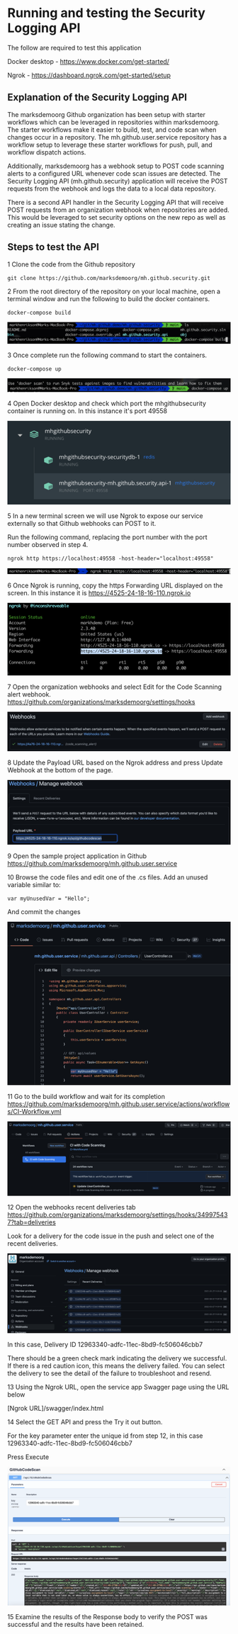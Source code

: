 ﻿# Running and testing the Security Logging API

The follow are required to test this application

Docker desktop - https://www.docker.com/get-started/

Ngrok - https://dashboard.ngrok.com/get-started/setup

## Explanation of the Security Logging API

The marksdemoorg Github organization has been setup with starter workflows which can be leveraged in repositories within marksdemoorg. The starter workflows make it easier to build, test, and code scan when changes occur in a repository. The mh.github.user.service repository has a workflow setup to leverage these starter workflows for push, pull, and workflow dispatch actions. 

Additionally, marksdemoorg has a webhook setup to POST code scanning alerts to a configured URL whenever code scan issues are detected. The Security Logging API (mh.github.security) application will receive the POST requests from the webhook and logs the data to a local data repository.

There is a second API handler in the Security Logging API that will receive POST requests from an organization webhook when repositories are added. This would be leveraged to set security options on the new repo as well as creating an issue stating the change.

## Steps to test the API
1 Clone the code from the Github repository

    git clone https://github.com/marksdemoorg/mh.github.security.git

2 From the root directory of the repository on your local machine, open a
terminal window and run the following to build the docker containers.

    docker-compose build

![](./images/Docker-compose%20build.png)

3 Once complete run the following command to start the containers.
    
    docker-compose up

![](./images/Docker-compse%20up.png)

4 Open Docker desktop and check which port the mhgithubsecurity container is running on.
In this instance it's port 49558

![](images/Docker%20desktop.png)

5 In a new terminal screen we will use Ngrok to expose our service externally so that Github 
webhooks can POST to it.

Run the following command, replacing the port number with the port number observed in step 4.

    ngrok http https://localhost:49558 -host-header="localhost:49558"

![](images/Ngrok%20command.png)

6 Once Ngrok is running, copy the https Forwarding URL displayed on the screen. In this instance it is 
https://4525-24-18-16-110.ngrok.io

![](images/Ngrok%20running.png)

7 Open the organization webhooks and select Edit for the Code Scanning alert webhook.
https://github.com/organizations/marksdemoorg/settings/hooks

![](images/EditWebhook.png)

8 Update the Payload URL based on the Ngrok address and press Update Webhook at the bottom of the page.

![](images/WebhookUpdateUrl.png)

9 Open the sample project application in Github
https://github.com/marksdemoorg/mh.github.user.service

10 Browse the code files and edit one of the .cs files. Add an unused variable similar to:

    var myUnusedVar = "Hello";
    
And commit the changes

![](images/UpdateCodeUnusedVar.png)


11 Go to the build workflow and wait for its completion
https://github.com/marksdemoorg/mh.github.user.service/actions/workflows/CI-Workflow.yml

![](images/WorkflowRunning.png)

12 Open the webhooks recent deliveries tab
https://github.com/organizations/marksdemoorg/settings/hooks/349975437?tab=deliveries

Look for a delivery for the code issue in the push and select one of the recent deliveries. 

![](images/WebhookDeliveries.png)

In this case, Delivery ID 12963340-adfc-11ec-8bd9-fc506046cbb7

There should be a green check mark indicating the delivery we successful. If there is a red caution icon, this means the delivery failed. You can select the delivery to see the detail of the failure to troubleshoot and resend.


13 Using the Ngrok URL, open the service app Swagger page using the URL below

[Ngrok URL]/swagger/index.html

14 Select the GET API and press the Try it out button.

For the key parameter enter the unique id from step 12, in this case 12963340-adfc-11ec-8bd9-fc506046cbb7

Press Execute

![](images/GetApiResults.png)

15 Examine the results of the Response body to verify the POST was successful and the results have been retained.



